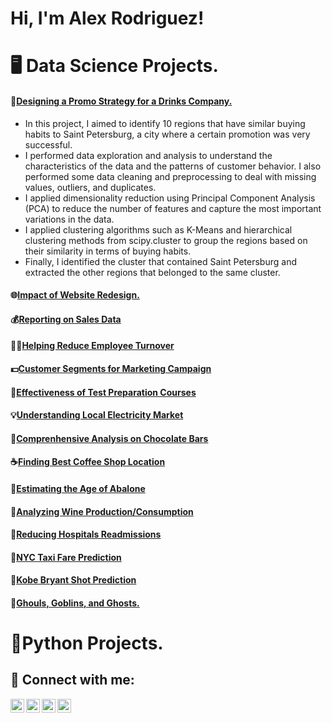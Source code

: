 <h1>Hi, I'm Alex Rodriguez!

# 🖥️ Data Science Projects.
#### 🍷[Designing a Promo Strategy for a Drinks Company.](https://app.datacamp.com/workspace/w/fc774eca-a1d5-4b39-a226-e73d86915648)
- In this project, I aimed to identify 10 regions that have similar buying habits to Saint Petersburg, a city where a certain promotion was very successful. 
- I performed data exploration and analysis to understand the characteristics of the data and the patterns of customer behavior. I also performed some data cleaning and preprocessing to deal with missing values, outliers, and duplicates.
- I applied dimensionality reduction using Principal Component Analysis (PCA) to reduce the number of features and capture the most important variations in the data.
- I applied clustering algorithms such as K-Means and hierarchical clustering methods from scipy.cluster to group the regions based on their similarity in terms of buying habits.
- Finally, I identified the cluster that contained Saint Petersburg and extracted the other regions that belonged to the same cluster. 
#### 🌐[Impact of Website Redesign.](https://app.datacamp.com/workspace/w/6a9e51ae-ee24-4d74-93a9-7449fe56f7d6)
#### 💰[Reporting on Sales Data](https://app.datacamp.com/workspace/w/a30215d4-6855-4929-a367-62dedc37e4ea)
#### 👷‍♂️[Helping Reduce Employee Turnover](https://app.datacamp.com/workspace/w/ec5ae7a2-89e0-47db-9452-6110a89b56ad)
#### 💵[Customer Segments for Marketing Campaign](https://app.datacamp.com/workspace/w/66b04f38-08b7-4de4-b839-6f4da4d67275)
#### 📝[Effectiveness of Test Preparation Courses](https://app.datacamp.com/workspace/w/fc0be9da-682a-4725-948b-2c6708ec5660)
#### 💡[Understanding Local Electricity Market](https://app.datacamp.com/workspace/w/af6be56a-687f-4ea3-8a0d-2a1dadb79655)
#### 🍫[Comprenhensive Analysis on Chocolate Bars](https://app.datacamp.com/workspace/w/83ec1596-1572-4d8b-a71e-71adcec067fe)
#### ☕[Finding Best Coffee Shop Location](https://app.datacamp.com/workspace/w/5acb88ba-3302-42e8-8a07-9c7f34ff9ba0)
#### 🦪[Estimating the Age of Abalone](https://app.datacamp.com/workspace/w/c40d328f-e38b-40e0-a375-5116e2f4db37)
#### 🍇[Analyzing Wine Production/Consumption](https://app.datacamp.com/workspace/w/9f9ffd42-d45b-40ea-b1d6-763c179d3f5b)
#### 🏥[Reducing Hospitals Readmissions](https://app.datacamp.com/workspace/w/1dbd970b-fdc5-4d03-88ae-37838aff7330)
#### 🚕[NYC Taxi Fare Prediction](https://github.com/al3xrods/NYC-Taxi-Fare-Prediction-Kaggle-Competition-)
#### 🏀[Kobe Bryant Shot Prediction](https://github.com/al3xrods/Kobe-Bryant-Shot-Prediction-Kaggle-Competition-)
#### 👺[Ghouls, Goblins, and Ghosts.](https://github.com/al3xrods/Ghouls-Goblins-and-Ghosts-Kaggle-Competition-)

# 🐍Python Projects.


<h2> 🤳 Connect with me:</h2>

[<img align="left" alt="JoshMadakor | YouTube" width="22px" src="https://cdn.jsdelivr.net/npm/simple-icons@v3/icons/youtube.svg" />][youtube]
[<img align="left" alt="JoshMadakor | Twitter" width="22px" src="https://cdn.jsdelivr.net/npm/simple-icons@v3/icons/twitter.svg" />][twitter]
[<img align="left" alt="JoshMadakor | LinkedIn" width="22px" src="https://cdn.jsdelivr.net/npm/simple-icons@v3/icons/linkedin.svg" />][linkedin]
[<img align="left" alt="JoshMadakor | Instagram" width="22px" src="https://cdn.jsdelivr.net/npm/simple-icons@v3/icons/instagram.svg" />][instagram]

[twitter]: https://twitter.com/joshmadakor
[youtube]: https://www.youtube.com/c/joshmadakor
[instagram]: https://www.instagram.com/joshmadakor/
[linkedin]: https://linkedin.com/in/joshmadakor

<!--
**joshmadakor1/joshmadakor1** is a ✨ _special_ ✨ repository because its `README.md` (this file) appears on your GitHub profile.

Here are some ideas to get you started:

- 🔭 I’m currently working on ...
- 🌱 I’m currently learning ...
- 👯 I’m looking to collaborate on ...
- 🤔 I’m looking for help with ...
- 💬 Ask me about ...
- 📫 How to reach me: ...
- 😄 Pronouns: ...
- ⚡ Fun fact: ...
-->
